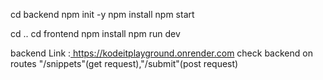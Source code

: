 <p>
cd backend
npm init -y 
npm install
npm start
</p>
<p>
cd ..
cd frontend
npm install
npm run dev
</p>

backend Link :<a href="https://kodeitplayground.onrender.com "> https://kodeitplayground.onrender.com </a>
check backend on routes "/snippets"(get request),"/submit"(post request)
